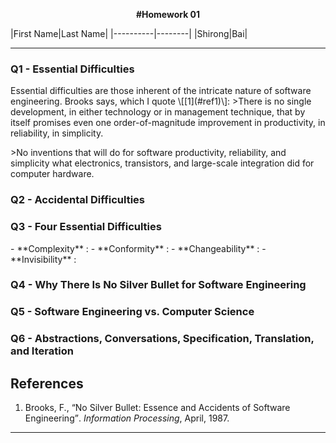 <p align=center><b> #Homework 01 </b></p>
|First Name|Last Name|
|----------|--------|
|Shirong|Bai|

<hr>

<h3>Q1 - Essential Difficulties </h3>
Essential difficulties are those inherent of the intricate nature of software engineering. Brooks says, which I quote \[[1](#ref1)\]:
>There is no single development, in either technology or in management technique, that by itself promises even one order-of-magnitude improvement in productivity, in reliability, in simplicity.
<p></p>
>No inventions that will do for software productivity, reliability, and simplicity what electronics, transistors, and large-scale integration did for computer hardware.


<h3>Q2 - Accidental Difficulties </h3>

<p align="justify">

</p>
<h3>Q3 - Four Essential Difficulties </h3>
<p align="justify">

</p>
- **Complexity** :
- **Conformity** :
- **Changeability** :
- **Invisibility** :

<h3>Q4 - Why There Is No Silver Bullet for Software Engineering </h3>
<p align="justify">

</p>
<h3>Q5 - Software Engineering vs. Computer Science </h3>
<p align="justify">

</p>
<h3>Q6 - Abstractions, Conversations, Specification, Translation, and Iteration </h3>
<p align="justify">

</p>

## References
1. <a name="ref1">Brooks</a>, F., <q>No Silver Bullet: Essence and Accidents of Software Engineering</q>. *Information Processing*, April, 1987.

<hr>